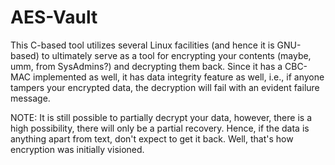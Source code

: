 # AES-Vault
This C-based tool utilizes several Linux facilities (and hence it is GNU-based) to ultimately serve as a tool for encrypting your contents (maybe, umm, from SysAdmins?) and decrypting them back. Since it has a CBC-MAC implemented as well, it has data integrity feature as well, i.e., if anyone tampers your encrypted data, the decryption will fail with an evident failure message.

NOTE: It is still possible to partially decrypt your data, however, there is a high possibility, there will only be a partial recovery. Hence, if the data is anything apart from text, don't expect to get it back. Well, that's how encryption was initially visioned.
